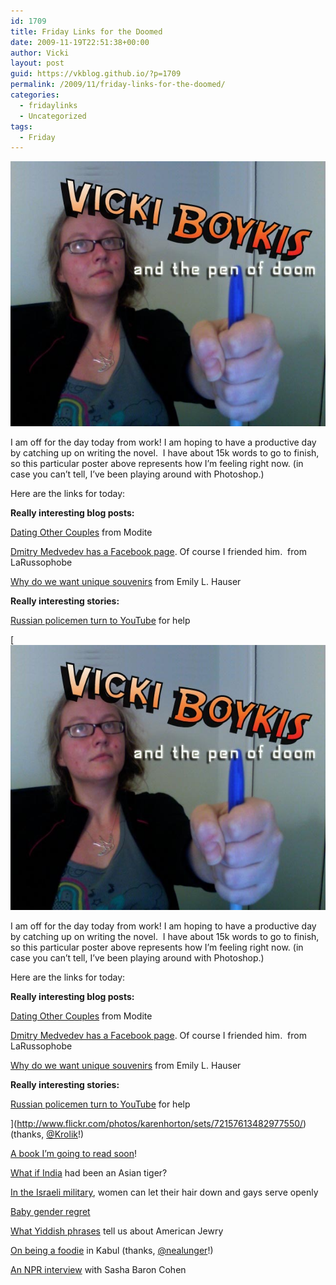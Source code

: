 ```yaml
---
id: 1709
title: Friday Links for the Doomed
date: 2009-11-19T22:51:38+00:00
author: Vicki
layout: post
guid: https://vkblog.github.io/?p=1709
permalink: /2009/11/friday-links-for-the-doomed/
categories:
  - fridaylinks
  - Uncategorized
tags:
  - Friday
---
```

[<img class="aligncenter size-full wp-image-1708" title="Pen of Doom" src="https://raw.githubusercontent.com/vkblog/vkblog.github.io/master/public/img/2009/11/Pen-of-Doom.jpg" alt="Pen of Doom" width="565" height="424" />](https://raw.githubusercontent.com/vkblog/vkblog.github.io/master/public/img/2009/11/Pen-of-Doom.jpg)

I am off for the day today from work! I am hoping to have a productive day by catching up on writing the novel.  I have about 15k words to go to finish, so this particular poster above represents how I&#8217;m feeling right now. (in case you can&#8217;t tell, I&#8217;ve been playing around with Photoshop.)

Here are the links for today:

**Really interesting blog posts:** 

[Dating Other Couples](http://modite.com/blog/2009/11/15/dating-other-couples/) from Modite
  
[Dmitry Medvedev has a Facebook page](http://larussophobe.wordpress.com/2009/11/17/editorial-kim-dima-sittin-in-a-tree/). Of course I friended him.  from LaRussophobe
  
[Why do we want unique souvenirs](https://vkblog.github.io/2009/04/05/mobama-dont-fall-prey-to-the-jew-guilt-in-prague/) from Emily L. Hauser

**Really interesting stories:**

[Russian policemen turn to YouTube](http://www.google.com/hostednews/ap/article/ALeqM5jCoX9otDlw2Eo9kL-ZtKRPGR6ZwAD9BURISO0) for help
  
[[<img class="aligncenter size-full wp-image-1708" title="Pen of Doom" src="https://raw.githubusercontent.com/vkblog/vkblog.github.io/master/public/img/2009/11/Pen-of-Doom.jpg" alt="Pen of Doom" width="565" height="424" />](https://raw.githubusercontent.com/vkblog/vkblog.github.io/master/public/img/2009/11/Pen-of-Doom.jpg)

I am off for the day today from work! I am hoping to have a productive day by catching up on writing the novel.  I have about 15k words to go to finish, so this particular poster above represents how I&#8217;m feeling right now. (in case you can&#8217;t tell, I&#8217;ve been playing around with Photoshop.)

Here are the links for today:

**Really interesting blog posts:** 

[Dating Other Couples](http://modite.com/blog/2009/11/15/dating-other-couples/) from Modite
  
[Dmitry Medvedev has a Facebook page](http://larussophobe.wordpress.com/2009/11/17/editorial-kim-dima-sittin-in-a-tree/). Of course I friended him.  from LaRussophobe
  
[Why do we want unique souvenirs](https://vkblog.github.io/2009/04/05/mobama-dont-fall-prey-to-the-jew-guilt-in-prague/) from Emily L. Hauser

**Really interesting stories:**

[Russian policemen turn to YouTube](http://www.google.com/hostednews/ap/article/ALeqM5jCoX9otDlw2Eo9kL-ZtKRPGR6ZwAD9BURISO0) for help
  
](http://www.flickr.com/photos/karenhorton/sets/72157613482977550/) (thanks, [@Krolik](http://twitter.com/krolik)!)
  
[A book I&#8217;m going to read soon](http://www.jpost.com/servlet/Satellite?pagename=JPost/JPArticle/ShowFull&cid=1258027274978)!
  
[What if India](http://econlog.econlib.org/archives/2009/11/what_if_india_h.html?utm_source=feedburner&utm_medium=feed&utm_campaign=Feed%3A+Econlog+(EconLog+at+Econlib.org)&utm_content=Google+Reader) had been an Asian tiger?
  
[In the Israeli military](http://www.stripes.com/article.asp?section=104&article=66112), women can let their hair down and gays serve openly
  
[Baby gender regret](http://jezebel.com/5406003/theres-not-going-to-be-any-pink-dresses-moms-who-wanted-girls-get-boys)
  
[What Yiddish phrases](http://www.tabletmag.com/news-and-politics/20699/slip-of-the-tongue/?utm_source=rss&utm_medium=rss&utm_campaign=slip-of-the-tongue) tell us about American Jewry
  
[On being a foodie](http://www.warzonefoodie.com/) in Kabul (thanks, [@nealunger](http://twitter.com/nealunger)!)
  
[An NPR interview](http://www.npr.org/templates/story/story.php?storyId=120464037) with Sasha Baron Cohen